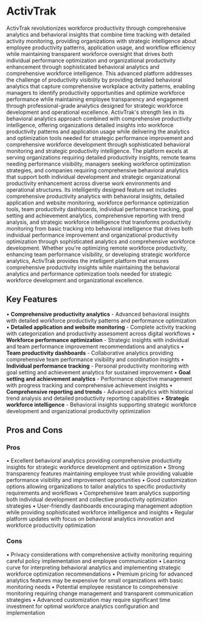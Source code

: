 # ActivTrak

ActivTrak revolutionizes workforce productivity through comprehensive analytics and behavioral insights that combine time tracking with detailed activity monitoring, providing organizations with strategic intelligence about employee productivity patterns, application usage, and workflow efficiency while maintaining transparent workforce oversight that drives both individual performance optimization and organizational productivity enhancement through sophisticated behavioral analytics and comprehensive workforce intelligence. This advanced platform addresses the challenge of productivity visibility by providing detailed behavioral analytics that capture comprehensive workplace activity patterns, enabling managers to identify productivity opportunities and optimize workforce performance while maintaining employee transparency and engagement through professional-grade analytics designed for strategic workforce development and operational excellence. ActivTrak's strength lies in its behavioral analytics approach combined with comprehensive productivity intelligence, offering organizations detailed insights into workforce productivity patterns and application usage while delivering the analytics and optimization tools needed for strategic performance improvement and comprehensive workforce development through sophisticated behavioral monitoring and strategic productivity intelligence. The platform excels at serving organizations requiring detailed productivity insights, remote teams needing performance visibility, managers seeking workforce optimization strategies, and companies requiring comprehensive behavioral analytics that support both individual development and strategic organizational productivity enhancement across diverse work environments and operational structures. Its intelligently designed feature set includes comprehensive productivity analytics with behavioral insights, detailed application and website monitoring, workforce performance optimization tools, team productivity dashboards, individual performance tracking, goal setting and achievement analytics, comprehensive reporting with trend analysis, and strategic workforce intelligence that transforms productivity monitoring from basic tracking into behavioral intelligence that drives both individual performance improvement and organizational productivity optimization through sophisticated analytics and comprehensive workforce development. Whether you're optimizing remote workforce productivity, enhancing team performance visibility, or developing strategic workforce analytics, ActivTrak provides the intelligent platform that ensures comprehensive productivity insights while maintaining the behavioral analytics and performance optimization tools needed for strategic workforce development and organizational excellence.

## Key Features

• **Comprehensive productivity analytics** - Advanced behavioral insights with detailed workforce productivity patterns and performance optimization
• **Detailed application and website monitoring** - Complete activity tracking with categorization and productivity assessment across digital workflows
• **Workforce performance optimization** - Strategic insights with individual and team performance improvement recommendations and analytics
• **Team productivity dashboards** - Collaborative analytics providing comprehensive team performance visibility and coordination insights
• **Individual performance tracking** - Personal productivity monitoring with goal setting and achievement analytics for sustained improvement
• **Goal setting and achievement analytics** - Performance objective management with progress tracking and comprehensive achievement insights
• **Comprehensive reporting and trends** - Advanced analytics with historical trend analysis and detailed productivity reporting capabilities
• **Strategic workforce intelligence** - Behavioral insights supporting strategic workforce development and organizational productivity optimization

## Pros and Cons

### Pros
• Excellent behavioral analytics providing comprehensive productivity insights for strategic workforce development and optimization
• Strong transparency features maintaining employee trust while providing valuable performance visibility and improvement opportunities
• Good customization options allowing organizations to tailor analytics to specific productivity requirements and workflows
• Comprehensive team analytics supporting both individual development and collective productivity optimization strategies
• User-friendly dashboards encouraging management adoption while providing sophisticated workforce intelligence and insights
• Regular platform updates with focus on behavioral analytics innovation and workforce productivity optimization

### Cons
• Privacy considerations with comprehensive activity monitoring requiring careful policy implementation and employee communication
• Learning curve for interpreting behavioral analytics and implementing strategic workforce optimization recommendations
• Premium pricing for advanced analytics features may be expensive for small organizations with basic monitoring needs
• Potential employee resistance to comprehensive monitoring requiring change management and transparent communication strategies
• Advanced customization may require significant time investment for optimal workforce analytics configuration and implementation